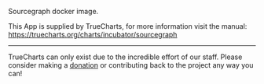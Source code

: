Sourcegraph docker image.

This App is supplied by TrueCharts, for more information visit the manual: https://truecharts.org/charts/incubator/sourcegraph

---

TrueCharts can only exist due to the incredible effort of our staff.
Please consider making a [donation](https://truecharts.org/docs/about/sponsor) or contributing back to the project any way you can!
